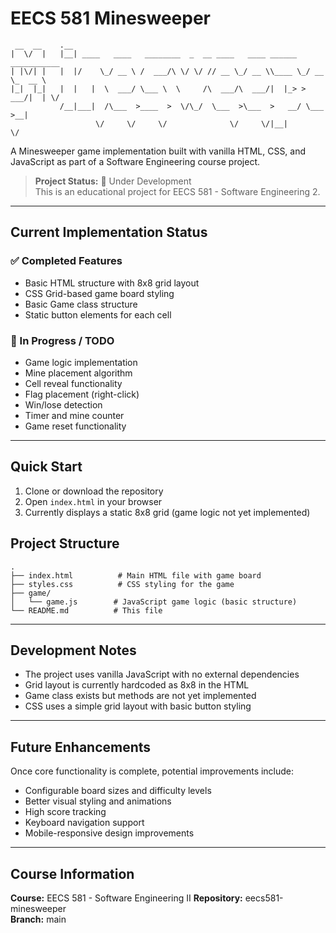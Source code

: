 # EECS 581 Minesweeper

```
 __  __    .__                                                                 
|  \/  |   |__| ____   ____   ________  _  __ ____   ____ ______   ___________ 
| |\/| |   |  |/    \_/ __ \ /  ___/\ \/ \/ // __ \_/ __ \\____ \_/ __ \_  __ \
|_|  |_|   |  |   |  \  ___/ \___ \  \     /\  ___/\  ___/|  |_> >  ___/|  | \/
           /__|___|  /\___  >____  >  \/\_/  \___  >\___  >   __/ \___  >__|   
                   \/     \/     \/              \/     \/|__|        \/       
```

A Minesweeper game implementation built with vanilla HTML, CSS, and JavaScript as part of a Software Engineering course project.

> **Project Status:** 🚧 Under Development  
> This is an educational project for EECS 581 - Software Engineering 2.

---

## Current Implementation Status

### ✅ Completed Features
- Basic HTML structure with 8x8 grid layout
- CSS Grid-based game board styling
- Basic Game class structure
- Static button elements for each cell

### 🚧 In Progress / TODO
- Game logic implementation
- Mine placement algorithm
- Cell reveal functionality
- Flag placement (right-click)
- Win/lose detection
- Timer and mine counter
- Game reset functionality

---

## Quick Start

1. Clone or download the repository
2. Open `index.html` in your browser
3. Currently displays a static 8x8 grid (game logic not yet implemented)

## Project Structure

```text
.
├── index.html          # Main HTML file with game board
├── styles.css          # CSS styling for the game
├── game/
│   └── game.js        # JavaScript game logic (basic structure)
└── README.md          # This file
```

---

## Development Notes

- The project uses vanilla JavaScript with no external dependencies
- Grid layout is currently hardcoded as 8x8 in the HTML
- Game class exists but methods are not yet implemented
- CSS uses a simple grid layout with basic button styling

---

## Future Enhancements

Once core functionality is complete, potential improvements include:
- Configurable board sizes and difficulty levels
- Better visual styling and animations
- High score tracking
- Keyboard navigation support
- Mobile-responsive design improvements

---

## Course Information

**Course:** EECS 581 - Software Engineering II
**Repository:** eecs581-minesweeper  
**Branch:** main
